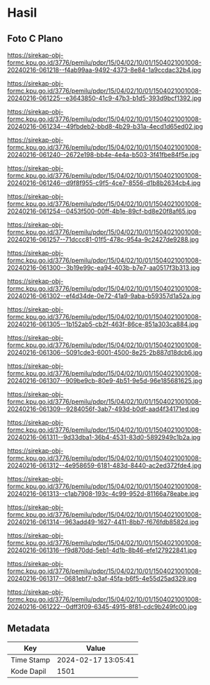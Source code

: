 # Hasil

## Foto C Plano

https://sirekap-obj-formc.kpu.go.id/3776/pemilu/pdpr/15/04/02/10/01/1504021001008-20240216-061218--f4ab99aa-9492-4373-8e84-1a9ccdac32b4.jpg

https://sirekap-obj-formc.kpu.go.id/3776/pemilu/pdpr/15/04/02/10/01/1504021001008-20240216-061225--e3643850-41c9-47b3-b1d5-393d9bcf1392.jpg

https://sirekap-obj-formc.kpu.go.id/3776/pemilu/pdpr/15/04/02/10/01/1504021001008-20240216-061234--49fbdeb2-bbd8-4b29-b31a-4ecd1d65ed02.jpg

https://sirekap-obj-formc.kpu.go.id/3776/pemilu/pdpr/15/04/02/10/01/1504021001008-20240216-061240--2672e198-bb4e-4e4a-b503-3f41fbe84f5e.jpg

https://sirekap-obj-formc.kpu.go.id/3776/pemilu/pdpr/15/04/02/10/01/1504021001008-20240216-061246--d9f8f955-c9f5-4ce7-8556-d1b8b2634cb4.jpg

https://sirekap-obj-formc.kpu.go.id/3776/pemilu/pdpr/15/04/02/10/01/1504021001008-20240216-061254--0453f500-00ff-4b1e-89cf-bd8e20f8af65.jpg

https://sirekap-obj-formc.kpu.go.id/3776/pemilu/pdpr/15/04/02/10/01/1504021001008-20240216-061257--71dccc81-01f5-478c-954a-9c2427de9288.jpg

https://sirekap-obj-formc.kpu.go.id/3776/pemilu/pdpr/15/04/02/10/01/1504021001008-20240216-061300--3b19e99c-ea94-403b-b7e7-aa0517f3b313.jpg

https://sirekap-obj-formc.kpu.go.id/3776/pemilu/pdpr/15/04/02/10/01/1504021001008-20240216-061302--ef4d34de-0e72-41a9-9aba-b59357d1a52a.jpg

https://sirekap-obj-formc.kpu.go.id/3776/pemilu/pdpr/15/04/02/10/01/1504021001008-20240216-061305--1b152ab5-cb2f-463f-86ce-851a303ca884.jpg

https://sirekap-obj-formc.kpu.go.id/3776/pemilu/pdpr/15/04/02/10/01/1504021001008-20240216-061306--5091cde3-6001-4500-8e25-2b887d18dcb6.jpg

https://sirekap-obj-formc.kpu.go.id/3776/pemilu/pdpr/15/04/02/10/01/1504021001008-20240216-061307--909be9cb-80e9-4b51-9e5d-96e185681625.jpg

https://sirekap-obj-formc.kpu.go.id/3776/pemilu/pdpr/15/04/02/10/01/1504021001008-20240216-061309--9284056f-3ab7-493d-b0df-aad4f34171ed.jpg

https://sirekap-obj-formc.kpu.go.id/3776/pemilu/pdpr/15/04/02/10/01/1504021001008-20240216-061311--9d33dba1-36b4-4531-83d0-5892949c1b2a.jpg

https://sirekap-obj-formc.kpu.go.id/3776/pemilu/pdpr/15/04/02/10/01/1504021001008-20240216-061312--4e958659-6181-483d-8440-ac2ed372fde4.jpg

https://sirekap-obj-formc.kpu.go.id/3776/pemilu/pdpr/15/04/02/10/01/1504021001008-20240216-061313--c1ab7908-193c-4c99-952d-81166a78eabe.jpg

https://sirekap-obj-formc.kpu.go.id/3776/pemilu/pdpr/15/04/02/10/01/1504021001008-20240216-061314--963add49-1627-4411-8bb7-f676fdb8582d.jpg

https://sirekap-obj-formc.kpu.go.id/3776/pemilu/pdpr/15/04/02/10/01/1504021001008-20240216-061316--f9d870dd-5eb1-4d1b-8b46-efe127922841.jpg

https://sirekap-obj-formc.kpu.go.id/3776/pemilu/pdpr/15/04/02/10/01/1504021001008-20240216-061317--0681ebf7-b3af-45fa-b6f5-4e55d25ad329.jpg

https://sirekap-obj-formc.kpu.go.id/3776/pemilu/pdpr/15/04/02/10/01/1504021001008-20240216-061222--0dff3f09-6345-4915-8f81-cdc9b249fc00.jpg


## Metadata

| Key        | Value               |
| ---------- | ------------------- |
| Time Stamp | 2024-02-17 13:05:41 |
| Kode Dapil | 1501                |



